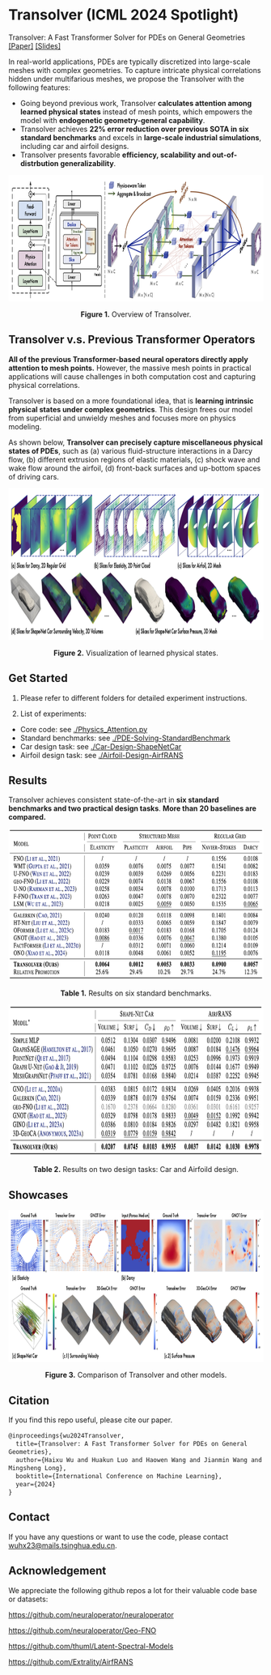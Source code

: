 # Transolver (ICML 2024 Spotlight)

Transolver: A Fast Transformer Solver for PDEs on General Geometries [[Paper]](https://arxiv.org/abs/2402.02366) [[Slides]](https://wuhaixu2016.github.io/pdf/ICML2024_Transolver.pdf)

In real-world applications, PDEs are typically discretized into large-scale meshes with complex geometries. To capture intricate physical correlations hidden under multifarious meshes, we propose the Transolver with the following features:

- Going beyond previous work, Transolver **calculates attention among learned physical states** instead of mesh points, which empowers the model with **endogenetic geometry-general capability**.
- Transolver achieves **22% error reduction over previous SOTA in six standard benchmarks** and excels in **large-scale industrial simulations**, including car and airfoil designs.
- Transolver presents favorable **efficiency, scalability and out-of-distrbution generalizability**.

<p align="center">
<img src=".\pic\Transolver.png" height = "250" alt="" align=center />
<br><br>
<b>Figure 1.</b> Overview of Transolver.
</p>


## Transolver v.s. Previous Transformer Operators

**All of the previous Transformer-based neural operators directly apply attention to mesh points.** However, the massive mesh points in practical applications will cause challenges in both computation cost and capturing physical correlations.

Transolver is based on a more foundational idea, that is **learning intrinsic physical states under complex geometrics**. This design frees our model from superficial and unwieldy meshes and focuses more on physics modeling.

As shown below, **Transolver can precisely capture miscellaneous physical states of PDEs**, such as (a) various fluid-structure interactions in a Darcy flow, (b) different extrusion regions of elastic materials, (c) shock wave and wake flow around the airfoil, (d) front-back surfaces and up-bottom spaces of driving cars.

<p align="center">
<img src=".\pic\physical_states.png" height = "300" alt="" align=center />
<br><br>
<b>Figure 2.</b> Visualization of learned physical states.
</p>

## Get Started

1. Please refer to different folders for detailed experiment instructions.

2. List of experiments:

- Core code: see [./Physics_Attention.py](https://github.com/thuml/Transolver/blob/main/Physics_Attention.py)
- Standard benchmarks: see [./PDE-Solving-StandardBenchmark](https://github.com/thuml/Transolver/tree/main/PDE-Solving-StandardBenchmark)
- Car design task: see [./Car-Design-ShapeNetCar](https://github.com/thuml/Transolver/tree/main/Car-Design-ShapeNetCar)
- Airfoil design task: see [./Airfoil-Design-AirfRANS](https://github.com/thuml/Transolver/tree/main/Airfoil-Design-AirfRANS)

## Results

Transolver achieves consistent state-of-the-art in **six standard benchmarks and two practical design tasks**. **More than 20 baselines are compared.**

<p align="center">
<img src=".\PDE-Solving-StandardBenchmark\fig\standard_benchmark.png" height = "300" alt="" align=center />
<br><br>
<b>Table 1.</b> Results on six standard benchmarks.
</p>

<p align="center">
<img src=".\Airfoil-Design-AirfRANS\fig\results.png" height = "300" alt="" align=center />
<br><br>
<b>Table 2.</b> Results on two design tasks: Car and Airfoild design.
</p>

## Showcases

<p align="center">
<img src=".\pic\showcases.png" height = "300" alt="" align=center />
<br><br>
<b>Figure 3.</b> Comparison of Transolver and other models.
</p>

## Citation

If you find this repo useful, please cite our paper. 

```
@inproceedings{wu2024Transolver,
  title={Transolver: A Fast Transformer Solver for PDEs on General Geometries},
  author={Haixu Wu and Huakun Luo and Haowen Wang and Jianmin Wang and Mingsheng Long},
  booktitle={International Conference on Machine Learning},
  year={2024}
}
```

## Contact

If you have any questions or want to use the code, please contact [wuhx23@mails.tsinghua.edu.cn](mailto:wuhx23@mails.tsinghua.edu.cn).

## Acknowledgement

We appreciate the following github repos a lot for their valuable code base or datasets:

https://github.com/neuraloperator/neuraloperator

https://github.com/neuraloperator/Geo-FNO

https://github.com/thuml/Latent-Spectral-Models

https://github.com/Extrality/AirfRANS
